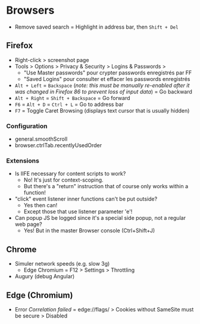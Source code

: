 # Browsers

* Remove saved search = Highlight in address bar, then `Shift + Del`

## Firefox

* Right-click > screenshot page
* Tools > Options > Privacy & Security > Logins & Passwords >
  * "Use Master passwords" pour crypter passwords enregistrés par FF
  * "Saved Logins" pour consulter et effacer les passwords enregistrés
* `Alt + Left` = `Backspace` (_note: this must be manually re-enabled after it was changed in Firefox 86 to prevent loss of input data_) = Go backward
* `Alt + Right` = `Shift + Backspace` = Go forward
* `F6` = `Alt + D` = `Ctrl + L` = Go to address bar
* `F7` = Toggle Caret Browsing (displays text cursor that is usually hidden)

### Configuration

* general.smoothScroll
* browser.ctrlTab.recentlyUsedOrder

### Extensions

* Is IIFE necessary for content scripts to work?
  * No! It's just for context-scoping.
  * But there's a "return" instruction that of course only works within a function!
* "click" event listener inner functions can't be put outside?
  * Yes then can!
  * Except those that use listener parameter 'e'!
* Can popup JS be logged since it's a special side popup, not a regular web page?
  * Yes! But in the master Browser console (Ctrl+Shift+J)

## Chrome

* Simuler network speeds (e.g. slow 3g)
  * Edge Chromium = F12 > Settings > Throttling
* Augury (debug Angular)

## Edge (Chromium)

* Error _Correlation failed_ = edge://flags/ > Cookies without SameSite must be secure > Disabled
